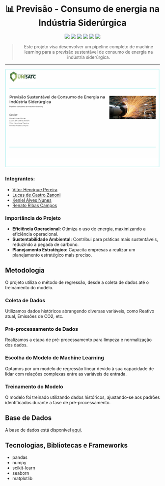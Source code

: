 
<h1 align="center">📊 Previsão - Consumo de energia na Indústria Siderúrgica </h1> 
<div align="center">
<a href="https://pandas.pydata.org/" target="_blank"><img src="https://img.shields.io/badge/pandas-150458?style=for-the-badge&logo=pandas&logoColor=white" target="_blank"></a>
<a href="https://numpy.org/" target="_blank"><img src="https://img.shields.io/badge/numpy-013243?style=for-the-badge&logo=numpy&logoColor=white" target="_blank"></a>
<a href="https://scikit-learn.org/" target="_blank"><img src="https://img.shields.io/badge/scikit--learn-F7931E?style=for-the-badge&logo=scikit-learn&logoColor=white" target="_blank"></a>
<a href="https://seaborn.pydata.org/" target="_blank"><img src="https://img.shields.io/badge/seaborn-3776AB?style=for-the-badge&logo=python&logoColor=white" target="_blank"></a>
<a href="https://matplotlib.org/" target="_blank"><img src="https://img.shields.io/badge/matplotlib-013243?style=for-the-badge&logo=python&logoColor=white" target="_blank"></a>
<a href="https://www.canva.com/design/DAF1ppqI-pM/ZpkjxW8exNZbXfH5Rti8iA/edit?utm_content=DAF1ppqI-pM&utm_campaign=designshare&utm_medium=link2&utm_source=sharebutton" target="_blank"><img src="https://img.shields.io/badge/Apresentação-00C4CC?style=for-the-badge&logo=canva&logoColor=white"></a>

> Este projeto visa desenvolver um pipeline completo de machine learning para a previsão sustentável de consumo de energia na indústria siderúrgica.

---

<div align="center">
  <img src="src\Images\Logo.png" alt="Logo">
</div>

</div>

### Integrantes:
* [Vitor Henrique Pereira](https://github.com/)
* [Lucas de Castro Zanoni](https://github.com/Castrozan)
* [Keniel Alves Nunes](https://github.com/KenielDev)
* [Renato Ribas Campos](https://github.com/RenatoRibas)


### Importância do Projeto
- **Eficiência Operacional:** Otimiza o uso de energia, maximizando a eficiência operacional.
- **Sustentabilidade Ambiental:** Contribui para práticas mais sustentáveis, reduzindo a pegada de carbono.
- **Planejamento Estratégico:** Capacita empresas a realizar um planejamento estratégico mais preciso.

## Metodologia
O projeto utiliza o método de regressão, desde a coleta de dados até o treinamento do modelo.

### Coleta de Dados
Utilizamos dados históricos abrangendo diversas variáveis, como Reativo atual, Emissões de CO2, etc.


### Pré-processamento de Dados
Realizamos a etapa de pré-processamento para limpeza e normalização dos dados.

### Escolha do Modelo de Machine Learning
Optamos por um modelo de regressão linear devido à sua capacidade de lidar com relações complexas entre as variáveis de entrada.

### Treinamento do Modelo
O modelo foi treinado utilizando dados históricos, ajustando-se aos padrões identificados durante a fase de pré-processamento.

## Base de Dados
A base de dados está disponível [aqui](https://archive.ics.uci.edu/dataset/851/steel+industry+energy+consumption).

## Tecnologias, Bibliotecas e Frameworks
- pandas
- numpy
- scikit-learn
- seaborn
- matplotlib